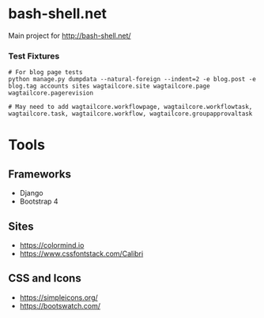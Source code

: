 # bash-shell.net
Main project for http://bash-shell.net/


### Test Fixtures

```
# For blog page tests
python manage.py dumpdata --natural-foreign --indent=2 -e blog.post -e blog.tag accounts sites wagtailcore.site wagtailcore.page wagtailcore.pagerevision

# May need to add wagtailcore.workflowpage, wagtailcore.workflowtask, wagtailcore.task, wagtailcore.workflow, wagtailcore.groupapprovaltask
```

# Tools

## Frameworks
* Django
* Bootstrap 4

## Sites
* https://colormind.io
* https://www.cssfontstack.com/Calibri

## CSS and Icons
* https://simpleicons.org/
* https://bootswatch.com/
